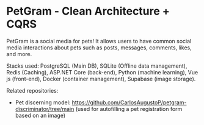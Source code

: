 # PetGram - Clean Architecture + CQRS

PetGram is a social media for pets! It allows users to have common social media interactions about pets such as posts, messages, comments, likes, and more.

Stacks used: PostgreSQL (Main DB), SQLite (Offline data management), Redis (Caching), ASP.NET Core (back-end), Python (machine learning), Vue js (front-end), Docker (container management), Supabase (image storage).  

Related repositories:
- Pet discerning model: https://github.com/CarlosAugustoP/petgram-discriminator/tree/main (used for autofilling a pet registration form based on an image)
